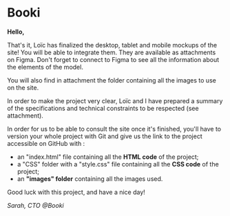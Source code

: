 # Booki

**Hello,**

That's it, Loïc has finalized the desktop, tablet and mobile mockups of the site! You will be able to integrate them. They are available as attachments on Figma. Don't forget to connect to Figma to see all the information about the elements of the model.

You will also find in attachment the folder containing all the images to use on the site.

In order to make the project very clear, Loïc and I have prepared a summary of the specifications and technical constraints to be respected (see attachment).

In order for us to be able to consult the site once it's finished, you'll have to version your whole project with Git and give us the link to the project accessible on GitHub with :
- an "index.html" file containing all the **HTML code** of the project;
- a "CSS" folder with a "style.css" file containing all the **CSS code** of the project;
- an **"images" folder** containing all the images used.

Good luck with this project, and have a nice day!

*Sarah, CTO @Booki*
